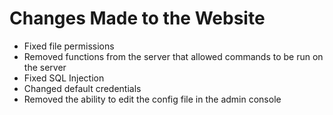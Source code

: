 # Changes Made to the Website

- Fixed file permissions
- Removed functions from the server that allowed commands to be run on the server
- Fixed SQL Injection
- Changed default credentials
- Removed the ability to edit the config file in the admin console
